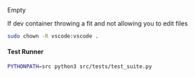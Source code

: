 Empty

If dev container throwing a fit and not allowing you to edit files

```bash
sudo chown -R vscode:vscode .
```

#### Test Runner

```bash
PYTHONPATH=src python3 src/tests/test_suite.py
```